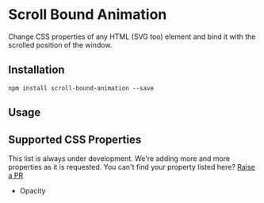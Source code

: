 # Scroll Bound Animation

Change CSS properties of any HTML (SVG too) element and bind it with the scrolled position of the window.

## Installation

```shell
npm install scroll-bound-animation --save
```

## Usage

## Supported CSS Properties

This list is always under development. We're adding more and more properties as it is requested. You can't find your property listed here? [Raise a PR]()

- Opacity

